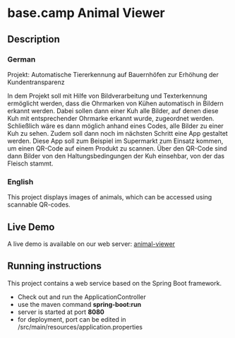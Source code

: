 # base.camp Animal Viewer


## Description

### German
Projekt: Automatische Tiererkennung auf Bauernhöfen zur Erhöhung der Kundentransparenz

In dem Projekt soll mit Hilfe von Bildverarbeitung und Texterkennung ermöglicht werden, dass die Ohr­marken von Kühen automatisch in Bildern erkannt werden. Dabei sollen dann einer Kuh alle Bilder, auf denen diese Kuh mit entsprechender Ohrmarke er­kannt wurde, zugeordnet werden. Schließlich wäre es dann möglich anhand eines Codes, alle Bilder zu ei­ner Kuh zu sehen. Zudem soll dann noch im nächsten Schritt eine App gestaltet werden. Diese App soll zum Beispiel im Supermarkt zum Einsatz kommen, um ei­nen QR-Code auf einem Produkt zu scannen. Über den QR-Code sind dann Bilder von den Haltungsbedingun­gen der Kuh einsehbar, von der das Fleisch stammt.

### English

This project displays images of animals, which can be accessed using scannable QR-codes.

## Live Demo
A live demo is available on our web server: [animal-viewer](http://basecamp-demos.informatik.uni-hamburg.de/animal-viewer/)

## Running instructions

This project contains a web service based on the Spring Boot framework.

- Check out and run the ApplicationController
- use the maven command **spring-boot:run**
- server is started at port **8080**
- for deployment, port can be edited in /src/main/resources/application.properties

